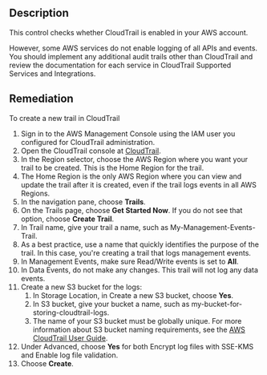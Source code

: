 ## Description

This control checks whether CloudTrail is enabled in your AWS account.

However, some AWS services do not enable logging of all APIs and events. You should implement any additional audit trails other than CloudTrail and review the documentation for each service in CloudTrail Supported Services and Integrations.

## Remediation

To create a new trail in CloudTrail

1. Sign in to the AWS Management Console using the IAM user you configured for CloudTrail administration.
2. Open the CloudTrail console at [CloudTrail](https://console.aws.amazon.com/cloudtrail/).
3. In the Region selector, choose the AWS Region where you want your trail to be created. This is the Home Region for the trail.
4. The Home Region is the only AWS Region where you can view and update the trail after it is created, even if the trail logs events in all AWS Regions.
5. In the navigation pane, choose **Trails**.
6. On the Trails page, choose **Get Started Now**. If you do not see that option, choose **Create Trail**.
7. In Trail name, give your trail a name, such as My-Management-Events-Trail.
8. As a best practice, use a name that quickly identifies the purpose of the trail. In this case, you're creating a trail that logs management events.
9. In Management Events, make sure Read/Write events is set to **All**.
10. In Data Events, do not make any changes. This trail will not log any data events.
11. Create a new S3 bucket for the logs:
    1. In Storage Location, in Create a new S3 bucket, choose **Yes**.
    2. In S3 bucket, give your bucket a name, such as my-bucket-for-storing-cloudtrail-logs.
    3. The name of your S3 bucket must be globally unique. For more information about S3 bucket naming requirements, see the [AWS CloudTrail User Guide](https://docs.aws.amazon.com/awscloudtrail/latest/userguide/cloudtrail-s3-bucket-naming-requirements.html).
12. Under Advanced, choose **Yes** for both Encrypt log files with SSE-KMS and Enable log file validation.
13. Choose **Create**.